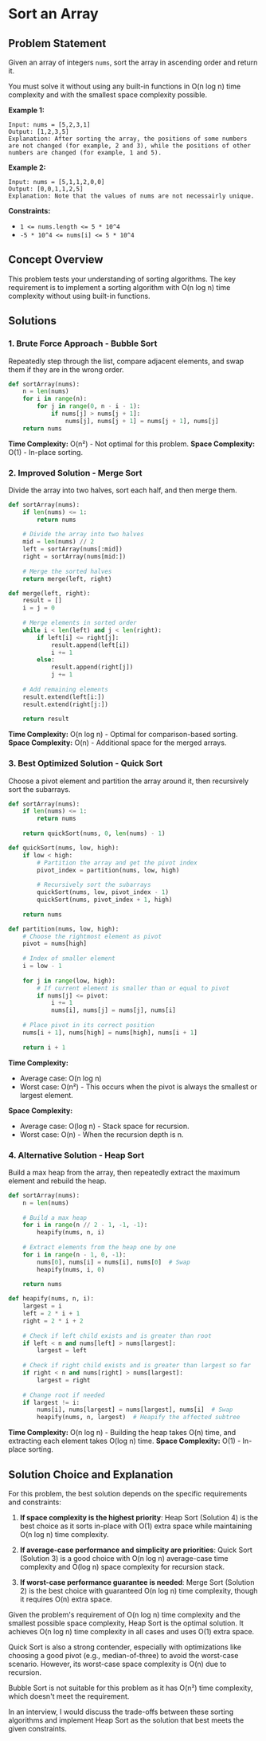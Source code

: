 # Sort an Array

## Problem Statement

Given an array of integers `nums`, sort the array in ascending order and return it.

You must solve it without using any built-in functions in O(n log n) time complexity and with the smallest space complexity possible.

**Example 1:**
```
Input: nums = [5,2,3,1]
Output: [1,2,3,5]
Explanation: After sorting the array, the positions of some numbers are not changed (for example, 2 and 3), while the positions of other numbers are changed (for example, 1 and 5).
```

**Example 2:**
```
Input: nums = [5,1,1,2,0,0]
Output: [0,0,1,1,2,5]
Explanation: Note that the values of nums are not necessairly unique.
```

**Constraints:**
- `1 <= nums.length <= 5 * 10^4`
- `-5 * 10^4 <= nums[i] <= 5 * 10^4`

## Concept Overview

This problem tests your understanding of sorting algorithms. The key requirement is to implement a sorting algorithm with O(n log n) time complexity without using built-in functions.

## Solutions

### 1. Brute Force Approach - Bubble Sort

Repeatedly step through the list, compare adjacent elements, and swap them if they are in the wrong order.

```python
def sortArray(nums):
    n = len(nums)
    for i in range(n):
        for j in range(0, n - i - 1):
            if nums[j] > nums[j + 1]:
                nums[j], nums[j + 1] = nums[j + 1], nums[j]
    return nums
```

**Time Complexity:** O(n²) - Not optimal for this problem.
**Space Complexity:** O(1) - In-place sorting.

### 2. Improved Solution - Merge Sort

Divide the array into two halves, sort each half, and then merge them.

```python
def sortArray(nums):
    if len(nums) <= 1:
        return nums
    
    # Divide the array into two halves
    mid = len(nums) // 2
    left = sortArray(nums[:mid])
    right = sortArray(nums[mid:])
    
    # Merge the sorted halves
    return merge(left, right)

def merge(left, right):
    result = []
    i = j = 0
    
    # Merge elements in sorted order
    while i < len(left) and j < len(right):
        if left[i] <= right[j]:
            result.append(left[i])
            i += 1
        else:
            result.append(right[j])
            j += 1
    
    # Add remaining elements
    result.extend(left[i:])
    result.extend(right[j:])
    
    return result
```

**Time Complexity:** O(n log n) - Optimal for comparison-based sorting.
**Space Complexity:** O(n) - Additional space for the merged arrays.

### 3. Best Optimized Solution - Quick Sort

Choose a pivot element and partition the array around it, then recursively sort the subarrays.

```python
def sortArray(nums):
    if len(nums) <= 1:
        return nums
    
    return quickSort(nums, 0, len(nums) - 1)

def quickSort(nums, low, high):
    if low < high:
        # Partition the array and get the pivot index
        pivot_index = partition(nums, low, high)
        
        # Recursively sort the subarrays
        quickSort(nums, low, pivot_index - 1)
        quickSort(nums, pivot_index + 1, high)
    
    return nums

def partition(nums, low, high):
    # Choose the rightmost element as pivot
    pivot = nums[high]
    
    # Index of smaller element
    i = low - 1
    
    for j in range(low, high):
        # If current element is smaller than or equal to pivot
        if nums[j] <= pivot:
            i += 1
            nums[i], nums[j] = nums[j], nums[i]
    
    # Place pivot in its correct position
    nums[i + 1], nums[high] = nums[high], nums[i + 1]
    
    return i + 1
```

**Time Complexity:** 
- Average case: O(n log n)
- Worst case: O(n²) - This occurs when the pivot is always the smallest or largest element.

**Space Complexity:** 
- Average case: O(log n) - Stack space for recursion.
- Worst case: O(n) - When the recursion depth is n.

### 4. Alternative Solution - Heap Sort

Build a max heap from the array, then repeatedly extract the maximum element and rebuild the heap.

```python
def sortArray(nums):
    n = len(nums)
    
    # Build a max heap
    for i in range(n // 2 - 1, -1, -1):
        heapify(nums, n, i)
    
    # Extract elements from the heap one by one
    for i in range(n - 1, 0, -1):
        nums[0], nums[i] = nums[i], nums[0]  # Swap
        heapify(nums, i, 0)
    
    return nums

def heapify(nums, n, i):
    largest = i
    left = 2 * i + 1
    right = 2 * i + 2
    
    # Check if left child exists and is greater than root
    if left < n and nums[left] > nums[largest]:
        largest = left
    
    # Check if right child exists and is greater than largest so far
    if right < n and nums[right] > nums[largest]:
        largest = right
    
    # Change root if needed
    if largest != i:
        nums[i], nums[largest] = nums[largest], nums[i]  # Swap
        heapify(nums, n, largest)  # Heapify the affected subtree
```

**Time Complexity:** O(n log n) - Building the heap takes O(n) time, and extracting each element takes O(log n) time.
**Space Complexity:** O(1) - In-place sorting.

## Solution Choice and Explanation

For this problem, the best solution depends on the specific requirements and constraints:

1. **If space complexity is the highest priority**: Heap Sort (Solution 4) is the best choice as it sorts in-place with O(1) extra space while maintaining O(n log n) time complexity.

2. **If average-case performance and simplicity are priorities**: Quick Sort (Solution 3) is a good choice with O(n log n) average-case time complexity and O(log n) space complexity for recursion stack.

3. **If worst-case performance guarantee is needed**: Merge Sort (Solution 2) is the best choice with guaranteed O(n log n) time complexity, though it requires O(n) extra space.

Given the problem's requirement of O(n log n) time complexity and the smallest possible space complexity, Heap Sort is the optimal solution. It achieves O(n log n) time complexity in all cases and uses O(1) extra space.

Quick Sort is also a strong contender, especially with optimizations like choosing a good pivot (e.g., median-of-three) to avoid the worst-case scenario. However, its worst-case space complexity is O(n) due to recursion.

Bubble Sort is not suitable for this problem as it has O(n²) time complexity, which doesn't meet the requirement.

In an interview, I would discuss the trade-offs between these sorting algorithms and implement Heap Sort as the solution that best meets the given constraints.
